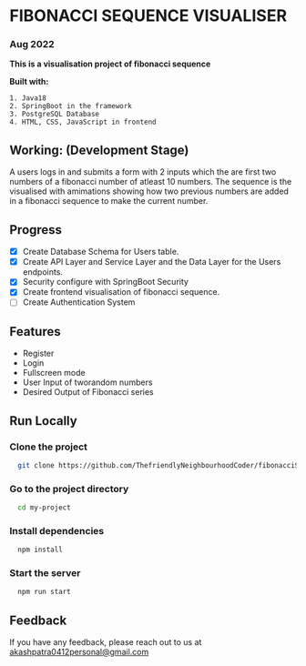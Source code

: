 
# **FIBONACCI SEQUENCE VISUALISER**
### Aug 2022


**This is a visualisation project of fibonacci sequence**

**Built with:** 
   
    1. Java18 
    2. SpringBoot in the framework 
    3. PostgreSQL Database 
    4. HTML, CSS, JavaScript in frontend

## Working: (Development Stage)
A users logs in and submits a form with 2 inputs which the are first two numbers of a fibonacci number of atleast 10 numbers. The sequence is the visualised with amimations showing how two previous numbers are added in a fibonacci sequence to make the current number.

## Progress
 - [x] Create Database Schema for Users table. 
 - [x] Create API Layer and Service Layer and the Data Layer for the
       Users endpoints. 
 - [x] Security configure with SpringBoot Security 
 - [x] Create frontend visualisation of fibonacci sequence. 
 - [ ] Create Authentication System 

## Features

- Register
- Login
- Fullscreen mode
- User Input of tworandom numbers
- Desired Output of Fibonacci series


## Run Locally

### Clone the project

```bash
  git clone https://github.com/ThefriendlyNeighbourhoodCoder/fibonacciSequence.git
```

### Go to the project directory

```bash
  cd my-project
```

### Install dependencies

```bash
  npm install
```

### Start the server

```bash
  npm run start
```


## Feedback

If you have any feedback, please reach out to us at akashpatra0412personal@gmail.com

